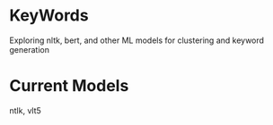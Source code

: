 # KeyWords
Exploring nltk, bert, and other ML models for clustering and keyword generation

# Current Models
ntlk, vlt5